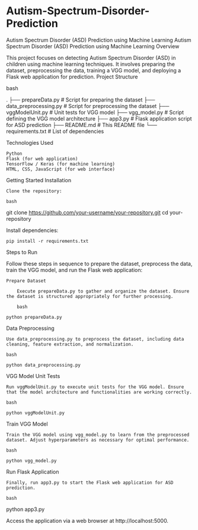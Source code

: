 # Autism-Spectrum-Disorder-Prediction
Autism Spectrum Disorder (ASD) Prediction using Machine Learning
Autism Spectrum Disorder (ASD) Prediction using Machine Learning
Overview

This project focuses on detecting Autism Spectrum Disorder (ASD) in children using machine learning techniques. It involves preparing the dataset, preprocessing the data, training a VGG model, and deploying a Flask web application for prediction.
Project Structure

bash

.
├── prepareData.py           # Script for preparing the dataset
├── data_preprocessing.py    # Script for preprocessing the dataset
├── vggModelUnit.py          # Unit tests for VGG model
├── vgg_model.py             # Script defining the VGG model architecture
├── app3.py                  # Flask application script for ASD prediction
├── README.md                # This README file
└── requirements.txt         # List of dependencies

Technologies Used

    Python
    Flask (for web application)
    TensorFlow / Keras (for machine learning)
    HTML, CSS, JavaScript (for web interface)

Getting Started
Installation

    Clone the repository:

    bash

git clone https://github.com/your-username/your-repository.git
cd your-repository

Install dependencies:

    pip install -r requirements.txt

Steps to Run

Follow these steps in sequence to prepare the dataset, preprocess the data, train the VGG model, and run the Flask web application:

    Prepare Dataset

        Execute prepareData.py to gather and organize the dataset. Ensure the dataset is structured appropriately for further processing.

        bash

    python prepareData.py

Data Preprocessing

    Use data_preprocessing.py to preprocess the dataset, including data cleaning, feature extraction, and normalization.

    bash

    python data_preprocessing.py

VGG Model Unit Tests

    Run vggModelUnit.py to execute unit tests for the VGG model. Ensure that the model architecture and functionalities are working correctly.

    bash

    python vggModelUnit.py

Train VGG Model

    Train the VGG model using vgg_model.py to learn from the preprocessed dataset. Adjust hyperparameters as necessary for optimal performance.

    bash

    python vgg_model.py

Run Flask Application

    Finally, run app3.py to start the Flask web application for ASD prediction.

    bash

python app3.py

Access the application via a web browser at http://localhost:5000.
